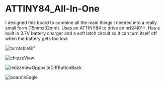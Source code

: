 # ATTINY84_All-In-One

I designed this board to combine all the main things I needed into a really small form (15mmx32mm).  Uses an ATTINY84 to drive an nrf24l01+. 
Has a built in 3.7V battery charger and a soft latch circuit so it can turn itself off when the battery gets too low.


![turntableGif](https://user-images.githubusercontent.com/11184076/188293169-1869f4b7-249d-4b38-97db-e642bd2e8da7.gif)

![chipzzView](https://user-images.githubusercontent.com/11184076/188293178-577e20da-ed40-46f6-8103-2c0d5d604f3d.png)

![ledzzViewOppositeDiffButtonBack](https://user-images.githubusercontent.com/11184076/188293184-b5587409-dfce-40e6-a211-fcf54b8c62d3.png)

![boardInEagle](https://user-images.githubusercontent.com/11184076/188293187-117c4f19-450e-4020-bc26-43e441b5ab22.png)
